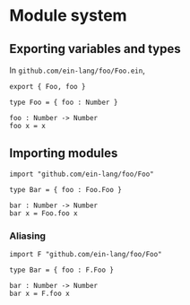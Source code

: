 # Module system

## Exporting variables and types

In `github.com/ein-lang/foo/Foo.ein`,

```
export { Foo, foo }

type Foo = { foo : Number }

foo : Number -> Number
foo x = x
```

## Importing modules

```
import "github.com/ein-lang/foo/Foo"

type Bar = { foo : Foo.Foo }

bar : Number -> Number
bar x = Foo.foo x
```

### Aliasing

```
import F "github.com/ein-lang/foo/Foo"

type Bar = { foo : F.Foo }

bar : Number -> Number
bar x = F.foo x
```
